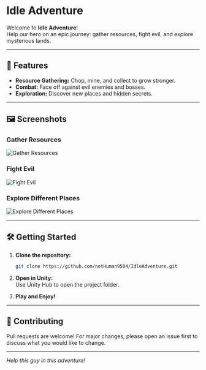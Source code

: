 # Idle Adventure

Welcome to **Idle Adventure**!  
Help our hero on an epic journey: gather resources, fight evil, and explore mysterious lands.

---

## 🚀 Features

- **Resource Gathering:** Chop, mine, and collect to grow stronger.
- **Combat:** Face off against evil enemies and bosses.
- **Exploration:** Discover new places and hidden secrets.

---

## 🖼️ Screenshots

### Gather Resources
![Gather Resources](https://github.com/user-attachments/assets/d5e936ad-dc18-4f70-851b-df715180b1ce)

### Fight Evil
![Fight Evil](https://github.com/user-attachments/assets/94048cce-fcdd-4906-9ce9-012e6d255e59)

### Explore Different Places
![Explore Different Places](https://github.com/user-attachments/assets/945a45c9-e79e-4622-b846-3578a37c988d)

---

## 🛠️ Getting Started

1. **Clone the repository:**
   ```sh
   git clone https://github.com/notHuman9504/IdleAdventure.git
   ```
2. **Open in Unity:**  
   Use Unity Hub to open the project folder.

3. **Play and Enjoy!**

---

## 🤝 Contributing

Pull requests are welcome! For major changes, please open an issue first to discuss what you would like to change.

---


*Help this guy in this adventure!*

